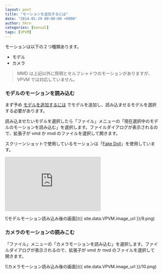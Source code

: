 ```yaml
---
layout: post
title: "モーションを追加するには"
date: "2014-01-29 00:00:00 +0900"
author: hkrn
categories: [manual]
tags: [VPVM]
---
```


モーションは以下の２つ種類あります。

  - モデル
  - カメラ

> MMD は上記以外に照明とセルフシャドウのモーションがありますが、VPVM では対応していません。

### モデルのモーションを読み込む

まず予め [モデルを追加するには](../../../../2014/01/21/モデルを追加するには/) でモデルを追加し、読み込ませるモデルを選択する必要があります。

読み込ませたいモデルを選択したら「ファイル」メニューの「現在選択中のモデルのモーションを読み込む」を選択します。ファイルダイアログが表示されるので、拡張子が vmd か mvd のファイルを選択して開きます。

スクリーンショットで使用しているモーションは「[Fake Doll](http://www.nicovideo.jp/watch/sm20970269)」を使用しています。

<iframe width="312" height="176" src="http://ext.nicovideo.jp/thumb/sm20970269" scrolling="no" style="border:solid 1px #CCC;" frameborder="0"><a href="http://www.nicovideo.jp/watch/sm20970269">【ニコニコ動画】【MMD】fake doll【モーション配布】</a></iframe>

![モデルモーション読み込み後の画面]({{ site.data.VPVM.image_url }}/9.png)

### カメラのモーションの読みこむ

「ファイル」メニューの「カメラモーションを読み込む」を選択します。ファイルダイアログが表示されるので、拡張子が vmd か mvd のファイルを選択して開きます。

![カメラモーション読み込み後の画面]({{ site.data.VPVM.image_url }}/10.png)
